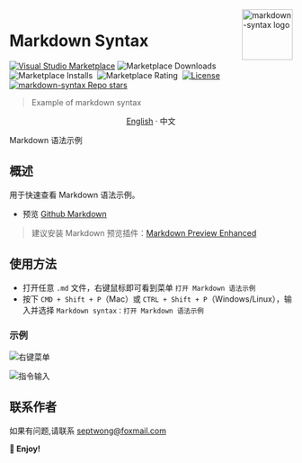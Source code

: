 <img align="right" width="90px" src="https://free2.yunpng.top/2024/10/16/670f457bc5f7a.png" alt="markdown-syntax logo" />

# Markdown Syntax

[![Visual Studio Marketplace](https://img.shields.io/visual-studio-marketplace/v/septwong.markdown-syntax?color=brightgreen&label=Visual%20Studio%20Marketplace)](https://marketplace.visualstudio.com/items?itemName=septwong.markdown-syntax)
![Marketplace Downloads](https://img.shields.io/visual-studio-marketplace/d/septwong.markdown-syntax)&nbsp;
![Marketplace Installs](https://img.shields.io/visual-studio-marketplace/i/septwong.markdown-syntax)&nbsp;
![Marketplace Rating](https://img.shields.io/visual-studio-marketplace/r/septwong.markdown-syntax)&nbsp;
[![License](https://img.shields.io/badge/license-MIT-green.svg?style=flat)](https://raw.githubusercontent.com/Septemberwh/markdown-syntax/main/LICENSE)&nbsp;
<a href="https://github.com/Septemberwh/markdown-syntax">
    <img alt="markdown-syntax Repo stars" src="https://img.shields.io/github/stars/Septemberwh/markdown-syntax">
</a>

> Example of markdown syntax

<p align="center">
    <a href="https://github.com/Septemberwh/markdown-syntax/blob/main/README.md"><span>English</span></a>
    ·
    <span>中文</span>
</p>

Markdown 语法示例

## 概述

用于快速查看 Markdown 语法示例。

- 预览 [Github Markdown](https://github.com/Septemberwh/markdown-syntax/blob/master/markdown.md)
<!-- - 预览 [Local Markdown](./markdown.md) -->

> 建议安装 Markdown 预览插件：[Markdown Preview Enhanced](https://marketplace.visualstudio.com/items?itemName=shd101wyy.markdown-preview-enhanced)

## 使用方法

- 打开任意 `.md` 文件，右键鼠标即可看到菜单 `打开 Markdown 语法示例`
- 按下 `CMD + Shift + P`（Mac）或 `CTRL + Shift + P`（Windows/Linux），输入并选择 `Markdown syntax：打开 Markdown 语法示例`

### 示例

![右键菜单](https://free2.yunpng.top/2024/10/16/670f455078df5.png)

![指令输入](https://free2.yunpng.top/2024/10/16/670f455076a40.png)

## 联系作者

如果有问题,请联系 septwong@foxmail.com

**🎉 Enjoy!**